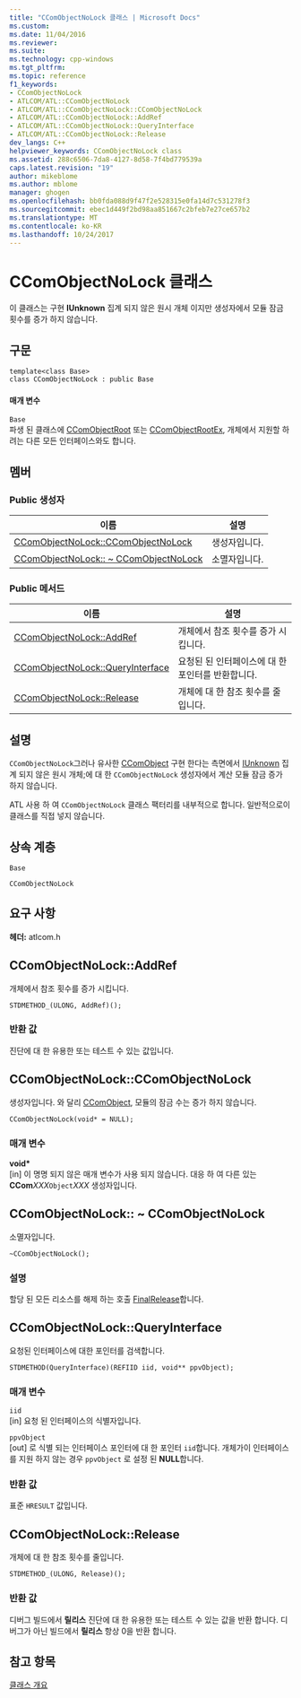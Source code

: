 ```yaml
---
title: "CComObjectNoLock 클래스 | Microsoft Docs"
ms.custom: 
ms.date: 11/04/2016
ms.reviewer: 
ms.suite: 
ms.technology: cpp-windows
ms.tgt_pltfrm: 
ms.topic: reference
f1_keywords:
- CComObjectNoLock
- ATLCOM/ATL::CComObjectNoLock
- ATLCOM/ATL::CComObjectNoLock::CComObjectNoLock
- ATLCOM/ATL::CComObjectNoLock::AddRef
- ATLCOM/ATL::CComObjectNoLock::QueryInterface
- ATLCOM/ATL::CComObjectNoLock::Release
dev_langs: C++
helpviewer_keywords: CComObjectNoLock class
ms.assetid: 288c6506-7da8-4127-8d58-7f4bd779539a
caps.latest.revision: "19"
author: mikeblome
ms.author: mblome
manager: ghogen
ms.openlocfilehash: bb0fda088d9f47f2e528315e0fa14d7c531278f3
ms.sourcegitcommit: ebec1d449f2bd98aa851667c2bfeb7e27ce657b2
ms.translationtype: MT
ms.contentlocale: ko-KR
ms.lasthandoff: 10/24/2017
---
```

# <a name="ccomobjectnolock-class"></a>CComObjectNoLock 클래스
이 클래스는 구현 **IUnknown** 집계 되지 않은 원시 개체 이지만 생성자에서 모듈 잠금 횟수를 증가 하지 않습니다.  
  
## <a name="syntax"></a>구문  
  
```
template<class Base>  
class CComObjectNoLock : public Base
```  
  
#### <a name="parameters"></a>매개 변수  
 `Base`  
 파생 된 클래스에 [CComObjectRoot](../../atl/reference/ccomobjectroot-class.md) 또는 [CComObjectRootEx](../../atl/reference/ccomobjectrootex-class.md), 개체에서 지원할 하려는 다른 모든 인터페이스와도 합니다.  
  
## <a name="members"></a>멤버  
  
### <a name="public-constructors"></a>Public 생성자  
  
|이름|설명|  
|----------|-----------------|  
|[CComObjectNoLock::CComObjectNoLock](#ccomobjectnolock)|생성자입니다.|  
|[CComObjectNoLock:: ~ CComObjectNoLock](#dtor)|소멸자입니다.|  
  
### <a name="public-methods"></a>Public 메서드  
  
|이름|설명|  
|----------|-----------------|  
|[CComObjectNoLock::AddRef](#addref)|개체에서 참조 횟수를 증가 시킵니다.|  
|[CComObjectNoLock::QueryInterface](#queryinterface)|요청된 된 인터페이스에 대 한 포인터를 반환합니다.|  
|[CComObjectNoLock::Release](#release)|개체에 대 한 참조 횟수를 줄입니다.|  
  
## <a name="remarks"></a>설명  
 `CComObjectNoLock`그러나 유사한 [CComObject](../../atl/reference/ccomobject-class.md) 구현 한다는 측면에서 [IUnknown](http://msdn.microsoft.com/library/windows/desktop/ms680509) 집계 되지 않은 원시 개체;에 대 한 `CComObjectNoLock` 생성자에서 계산 모듈 잠금 증가 하지 않습니다.  
  
 ATL 사용 하 여 `CComObjectNoLock` 클래스 팩터리를 내부적으로 합니다. 일반적으로이 클래스를 직접 넣지 않습니다.  
  
## <a name="inheritance-hierarchy"></a>상속 계층  
 `Base`  
  
 `CComObjectNoLock`  
  
## <a name="requirements"></a>요구 사항  
 **헤더:** atlcom.h  
  
##  <a name="addref"></a>CComObjectNoLock::AddRef  
 개체에서 참조 횟수를 증가 시킵니다.  
  
```
STDMETHOD_(ULONG, AddRef)();
```  
  
### <a name="return-value"></a>반환 값  
 진단에 대 한 유용한 또는 테스트 수 있는 값입니다.  
  
##  <a name="ccomobjectnolock"></a>CComObjectNoLock::CComObjectNoLock  
 생성자입니다. 와 달리 [CComObject](../../atl/reference/ccomobject-class.md), 모듈의 잠금 수는 증가 하지 않습니다.  
  
```
CComObjectNoLock(void* = NULL);
```  
  
### <a name="parameters"></a>매개 변수  
 **void\***  
 [in] 이 명명 되지 않은 매개 변수가 사용 되지 않습니다. 대응 하 여 다른 있는 **CCom***XXX*`Object`*XXX* 생성자입니다.  
  
##  <a name="dtor"></a>CComObjectNoLock:: ~ CComObjectNoLock  
 소멸자입니다.  
  
```
~CComObjectNoLock();
```  
  
### <a name="remarks"></a>설명  
 할당 된 모든 리소스를 해제 하는 호출 [FinalRelease](ccomobjectrootex-class.md#finalrelease)합니다.  

  
##  <a name="queryinterface"></a>CComObjectNoLock::QueryInterface  
 요청된 인터페이스에 대한 포인터를 검색합니다.  
  
```
STDMETHOD(QueryInterface)(REFIID iid, void** ppvObject);
```  
  
### <a name="parameters"></a>매개 변수  
 `iid`  
 [in] 요청 된 인터페이스의 식별자입니다.  
  
 `ppvObject`  
 [out] 로 식별 되는 인터페이스 포인터에 대 한 포인터 `iid`합니다. 개체가이 인터페이스를 지원 하지 않는 경우 `ppvObject` 로 설정 된 **NULL**합니다.  
  
### <a name="return-value"></a>반환 값  
 표준 `HRESULT` 값입니다.  
  
##  <a name="release"></a>CComObjectNoLock::Release  
 개체에 대 한 참조 횟수를 줄입니다.  
  
```
STDMETHOD_(ULONG, Release)();
```  
  
### <a name="return-value"></a>반환 값  
 디버그 빌드에서 **릴리스** 진단에 대 한 유용한 또는 테스트 수 있는 값을 반환 합니다. 디버그가 아닌 빌드에서 **릴리스** 항상 0을 반환 합니다.  
  
## <a name="see-also"></a>참고 항목  
 [클래스 개요](../../atl/atl-class-overview.md)
